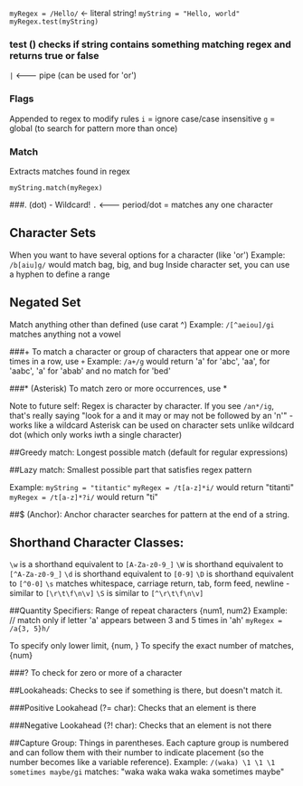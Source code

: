 `myRegex = /Hello/` <- literal string!
`myString = "Hello, world"`
`myRegex.test(myString)`
### test () checks if string contains something matching regex and returns true or false
`|` <--- pipe (can be used for 'or')

### Flags
Appended to regex to modify rules
`i` = ignore case/case insensitive
`g` = global (to search for pattern more than once)

### Match
Extracts matches found in regex

`myString.match(myRegex)`

###. (dot) - Wildcard!
`.` <--- period/dot = matches any one character

## Character Sets
When you want to have several options for a character (like 'or')
Example:
`/b[aiu]g/` would match bag, big, and bug
Inside character set, you can use a hyphen to define a range

## Negated Set
Match anything other than defined (use carat ^)
Example:
`/[^aeiou]/gi` matches anything not a vowel

###+
To match a character or group of characters that appear one or more times in a row, use `+`
Example:
`/a+/g` would return 'a' for 'abc', 'aa', for 'aabc', 'a' for 'abab' and no match for 'bed'

 ###* (Asterisk)
 To match zero or more occurrences, use *

 Note to future self: Regex is character by character.  If you see `/an*/ig`, that's really saying "look for a and it may or may not be followed by an 'n'" - works like a wildcard
 Asterisk can be used on character sets unlike wildcard dot (which only works iwth a single character)

 ##Greedy match:
 Longest possible match (default for regular expressions)

 ##Lazy match:
 Smallest possible part that satisfies regex pattern

 Example:
 `myString = "titantic"`
 `myRegex = /t[a-z]*i/` would return "titanti"
 `myRegex = /t[a-z]*?i/` would return "ti"

 ##$ (Anchor):
 Anchor character searches for pattern at the end of a string.

## Shorthand Character Classes:
`\w` is a shorthand equivalent to `[A-Za-z0-9_]`
`\W` is shorthand equivalent to `[^A-Za-z0-9_]`
`\d` is shorthand equivalent to `[0-9]`
`\D` is shorthand equivalent to `[^0-0]`
`\s` matches whitespace, carriage return, tab, form feed, newline - similar to `[\r\t\f\n\v]`
`\S` is similar to `[^\r\t\f\n\v]`

##Quantity Specifiers:
Range of repeat characters {num1, num2}
Example:
// match only if letter 'a' appears between 3 and 5 times in 'ah'
`myRegex = /a{3, 5}h/`

To specify only lower limit, {num, }
To specify the exact number of matches, {num}

###? 
To check for zero or more of a character

##Lookaheads:
Checks to see if something is there, but doesn't match it.

###Positive Lookahead (?= char):
Checks that an element is there

###Negative Lookahead (?! char):
Checks that an element is not there

##Capture Group:
Things in parentheses.
Each capture group is numbered and can follow them with their number to indicate placement (so the number becomes like a variable reference).
Example:
`/(waka) \1 \1 \1 sometimes maybe/gi` matches:
"waka waka waka waka sometimes maybe"